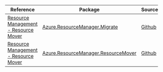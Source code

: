 | Reference | Package | Source |
|---|---|---|
|[Resource Management - Resource Mover](resourcemanager.migrate-readme.md)|[Azure.ResourceManager.Migrate](https://www.nuget.org/packages/Azure.ResourceManager.Migrate)|[Github](https://github.com/Azure/azure-sdk-for-net/blob/main/sdk/resourcemover/Azure.ResourceManager.Migrate)|
|[Resource Management - Resource Mover](resourcemanager.resourcemover-readme.md)|[Azure.ResourceManager.ResourceMover](https://www.nuget.org/packages/Azure.ResourceManager.ResourceMover)|[Github](https://github.com/Azure/azure-sdk-for-net/blob/main/sdk/resourcemover/Azure.ResourceManager.ResourceMover)|
